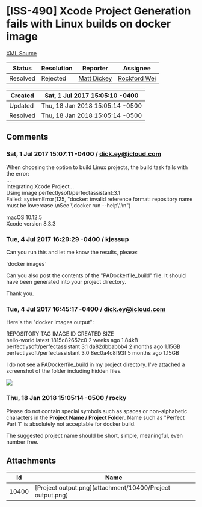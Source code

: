 # [ISS-490] Xcode Project Generation fails with Linux builds on docker image

[XML Source](./xml/ISS-490.xml)
<p></p>





Status|Resolution|Reporter|Assignee
------|----------|--------|--------
Resolved|Rejected|[Matt Dickey](dick.ey@icloud.com)|[Rockford Wei]($rocky)





Created|Sat, 1 Jul 2017 15:05:10 -0400
-------|--------------
Updated|Thu, 18 Jan 2018 15:05:14 -0500
Resolved|Thu, 18 Jan 2018 15:05:14 -0500


## Comments




### Sat, 1 Jul 2017 15:07:11 -0400 / dick.ey@icloud.com 

<p><p>When choosing the option to build Linux projects, the build task fails with the error:<br/>
...<br/>
Integrating Xcode Project…<br/>
Using image perfectlysoft/perfectassistant:3.1<br/>
Failed: systemError(125, "docker: invalid reference format: repository name must be lowercase.\nSee \'docker run --help\'.\n")</p>

<p>macOS 10.12.5<br/>
Xcode version 8.3.3</p></p>


### Tue, 4 Jul 2017 16:29:29 -0400 / kjessup 

<p><p>Can you run this and let me know the results, please:</p>

<p>`docker images`</p>

<p>Can you also post the contents of the "PADockerfile_build" file. It should have been generated into your project directory.</p>

<p>Thank you.</p></p>


### Tue, 4 Jul 2017 16:45:17 -0400 / dick.ey@icloud.com 

<p><p>Here's the "docker images output":</p>

<p>REPOSITORY                       TAG                 IMAGE ID            CREATED             SIZE<br/>
hello-world                      latest              1815c82652c0        2 weeks ago         1.84kB<br/>
perfectlysoft/perfectassistant   3.1                 da82dbbabbb4        2 months ago        1.15GB<br/>
perfectlysoft/perfectassistant   3.0                 8ec0a4c8f93f        5 months ago        1.15GB</p>

<p>I do not see a PADockerfile_build in my project directory. I've attached a screenshot of the folder including hidden files.</p>


<p><span class="image-wrap" style=""><a id="10400_thumb" href="http://jira.perfect.org:8080/secure/attachment/10400/10400_Project+output.png" title="Project output.png" file-preview-type="image" file-preview-id="10400" file-preview-title="Project output.png"><img src="http://jira.perfect.org:8080/secure/thumbnail/10400/_thumb_10400.png" style="border: 0px solid black" /></a></span></p></p>


### Thu, 18 Jan 2018 15:05:14 -0500 / rocky 

<p><p>Please do not contain special symbols such as spaces or non-alphabetic characters in the <b>Project Name / Project Folder</b>. Name such as "Perfect Part 1" is absolutely not acceptable for docker build.</p>



<p>The suggested project name should be short, simple, meaningful, even number free.</p></p>

## Attachments





Id|Name
------|------------
10400|[Project output.png](attachment/10400/Project output.png)

